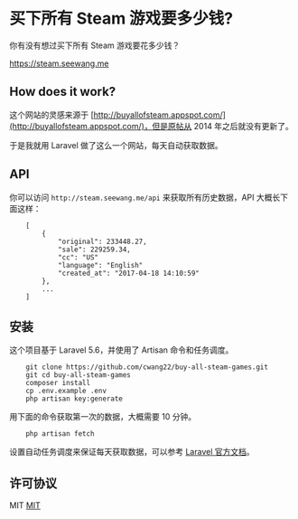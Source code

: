 # 买下所有 Steam 游戏要多少钱?

你有没有想过买下所有 Steam 游戏要花多少钱？

https://steam.seewang.me

## How does it work?
这个网站的灵感来源于 [http://buyallofsteam.appspot.com/](http://buyallofsteam.appspot.com/)，但是原帖从 2014 年之后就没有更新了。

于是我就用 Laravel 做了这么一个网站，每天自动获取数据。

## API
你可以访问 `http://steam.seewang.me/api` 来获取所有历史数据，API 大概长下面这样：

        [
            {
                "original": 233448.27,
                "sale": 229259.34,
                "cc": "US"
                "language": "English"
                "created_at": "2017-04-18 14:10:59"
            },
            ...
        ]
        
## 安装
这个项目基于 Laravel 5.6，并使用了 Artisan 命令和任务调度。

        git clone https://github.com/cwang22/buy-all-steam-games.git
        git cd buy-all-steam-games
        composer install
        cp .env.example .env
        php artisan key:generate
        
用下面的命令获取第一次的数据，大概需要 10 分钟。
        
        php artisan fetch
        
设置自动任务调度来保证每天获取数据，可以参考 [Laravel 官方文档](https://laravel.com/docs/5.6/scheduling)。

## 许可协议
MIT
[MIT](https://github.com/cwang22/buy-all-steam-games/blob/master/LICENSE)
